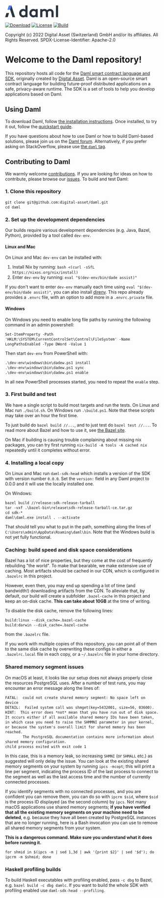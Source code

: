 [![Daml logo](daml-logo.png)](https://www.daml.com)

[![Download](https://img.shields.io/github/release/digital-asset/daml.svg?label=Download)](https://docs.daml.com/getting-started/installation.html)
[![License](https://img.shields.io/badge/License-Apache%202.0-blue.svg)](https://github.com/digital-asset/daml/blob/main/LICENSE)
[![Build](https://dev.azure.com/digitalasset/daml/_apis/build/status/digital-asset.daml?branchName=main&label=Build)](https://dev.azure.com/digitalasset/daml/_build/latest?definitionId=4&branchName=main)

Copyright (c) 2022 Digital Asset (Switzerland) GmbH and/or its affiliates. All Rights Reserved.
SPDX-License-Identifier: Apache-2.0

# Welcome to the Daml repository!

This repository hosts all code for the [Daml smart contract language and SDK](https://daml.com/), originally created by
[Digital Asset](https://www.digitalasset.com). Daml is an open-source smart contract language for building future-proof distributed applications on a safe, privacy-aware runtime. The SDK is a set of tools to help you develop applications based on Daml.

## Using Daml

To download Daml, follow [the installation instructions](https://docs.daml.com/getting-started/installation.html).
Once installed, to try it out, follow the [quickstart guide](https://docs.daml.com/getting-started/quickstart.html).

If you have questions about how to use Daml or how to build Daml-based
solutions, please join us on the [Daml forum]. Alternatively, if you prefer
asking on StackOverflow, please use [the `daml` tag].

[Daml forum]: https://discuss.daml.com

[the `daml` tag]: https://stackoverflow.com/tags/daml

## Contributing to Daml

We warmly welcome [contributions](./CONTRIBUTING.md). If you are looking for ideas on how to contribute, please browse our
[issues](https://github.com/digital-asset/daml/issues). To build and test Daml:

### 1. Clone this repository

```
git clone git@github.com:digital-asset/daml.git
cd daml
```

### 2. Set up the development dependencies

Our builds require various development dependencies (e.g. Java, Bazel, Python), provided by a tool called `dev-env`.

#### Linux and Mac

On Linux and Mac `dev-env` can be installed with:

1. Install Nix by running: `bash <(curl -sSfL https://nixos.org/nix/install)`
2. Enter `dev-env` by running: `eval "$(dev-env/bin/dade assist)"`

If you don't want to enter `dev-env` manually each time using `eval "$(dev-env/bin/dade assist)"`,
you can also install [direnv](https://direnv.net). This repo already provides a `.envrc`
file, with an option to add more in a `.envrc.private` file.

#### Windows

On Windows you need to enable long file paths by running the following command in an admin powershell:

```
Set-ItemProperty -Path 'HKLM:\SYSTEM\CurrentControlSet\Control\FileSystem' -Name LongPathsEnabled -Type DWord -Value 1
```

Then start `dev-env` from PowerShell with:

```
.\dev-env\windows\bin\dadew.ps1 install
.\dev-env\windows\bin\dadew.ps1 sync
.\dev-env\windows\bin\dadew.ps1 enable
```

In all new PowerShell processes started, you need to repeat the `enable` step.

### 3. First build and test

We have a single script to build most targets and run the tests. On Linux and Mac run `./build.sh`. On Windows run `.\build.ps1`. Note that these scripts may take over an hour the first time.

To just build do `bazel build //...`, and to just test do `bazel test //...`. To read more about Bazel and how to use it, see [the Bazel site](https://bazel.build).

On Mac if building is causing trouble complaining about missing nix packages, you can try first running `nix-build -A tools -A cached nix` repeatedly until it completes without error.

### 4. Installing a local copy

On Linux and Mac run `daml-sdk-head` which installs a version of the SDK with version number `0.0.0`. Set the `version:` field in any Daml project to 0.0.0 and it will use the locally installed one.

On Windows:

```
bazel build //release:sdk-release-tarball
tar -vxf .\bazel-bin\release\sdk-release-tarball-ce.tar.gz
cd sdk-*
daml\daml.exe install . --activate
```

That should tell you what to put in the path, something along the lines of `C:\Users\admin\AppData\Roaming\daml\bin`.
Note that the Windows build is not yet fully functional.

### Caching: build speed and disk space considerations

Bazel has a lot of nice properties, but they come at the cost of frequently rebuilding "the world".
To make that bearable, we make extensive use of caching. Most artifacts should be cached in our CDN,
which is configured in `.bazelrc` in this project.

However, even then, you may end up spending a lot of time (and bandwidth!) downloading artifacts from
the CDN. To alleviate that, by default, our build will create a subfolder `.bazel-cache` in this
project and keep an on-disk cache. **This can take about 10GB** at the time of writing.

To disable the disk cache, remove the following lines:

```
build:linux --disk_cache=.bazel-cache
build:darwin --disk_cache=.bazel-cache
```

from the `.bazelrc` file.

If you work with multiple copies of this repository, you can point all of them to the same disk cache
by overwriting these configs in either a `.bazelrc.local` file in each copy, or a `~/.bazelrc` file
in your home directory.

### Shared memory segment issues

On macOS at least, it looks like our setup does not always properly close the
resources PostgreSQL uses. After a number of test runs, you may encounter an
error message along the lines of:

```
FATAL:  could not create shared memory segment: No space left on device
DETAIL:  Failed system call was shmget(key=5432001, size=56, 03600).
HINT:  This error does *not* mean that you have run out of disk space. It occurs either if all available shared memory IDs have been taken, in which case you need to raise the SHMMNI parameter in your kernel, or because the system's overall limit for shared memory has been reached.
        The PostgreSQL documentation contains more information about shared memory configuration.
child process exited with exit code 1
```

In this case, this is a memory leak, so increasing `SHMNI` (or `SHMALL` etc.)
as suggested will only delay the issue. You can look at the existing shared
memory segments on your system by running `ipcs -mcopt`; this will print a line
per segment, indicating the process ID of the last process to connect to the
segment as well as the last access time and the number of currently connected
processes.

If you identify segments with no connected processes, and you are confident you
can remove them, you can do so with `ipcrm $sid`, where `$sid` is the process
ID displayed (as the second column) by `ipcs`. Not many macOS applications use
shared memory segments; **if you have verified that all the existing memory
segments on your machine need to be deleted**, e.g. because they have all been
created by PostgreSQL instances that are no longer running, here is a Bash
invocation you can use to remove all shared memory segments from your system.

**This is a dangerous command. Make sure you understand what it does before
running it.**

```
for shmid in $(ipcs -m | sed 1,3d | awk '{print $2}' | sed '$d'); do ipcrm -m $shmid; done
```


### Haskell profiling builds

To build Haskell executables with profiling enabled, pass `-c dbg` to
Bazel, e.g. `bazel build -c dbg damlc`. If you want to build the whole
SDK with profiling enabled use `daml-sdk-head --profiling`.
